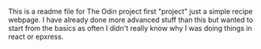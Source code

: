 This is a readme file for The Odin project first "project" just a simple recipe webpage. 
I have already done more advanced stuff than this but wanted to start from the basics as often I didn't really know why I was doing things in react or epxress. 
